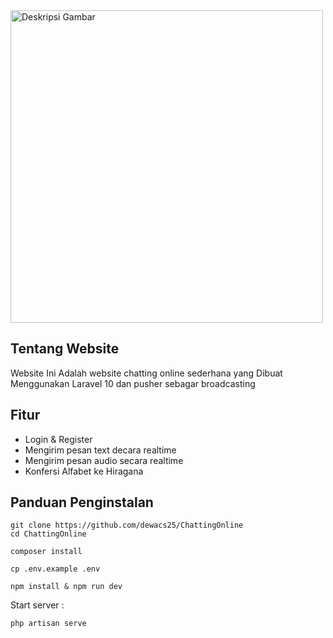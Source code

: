 
<img src="https://fileshaudy.000webhostapp.com/files/gambar%20aplikasi%20chatting.png" alt="Deskripsi Gambar" width="500" />



## Tentang Website

Website Ini Adalah website chatting online sederhana yang Dibuat Menggunakan Laravel 10 dan pusher sebagar broadcasting

## Fitur
* Login & Register
* Mengirim pesan text decara realtime
* Mengirim pesan audio secara realtime
* Konfersi Alfabet ke Hiragana

## Panduan Penginstalan

```
git clone https://github.com/dewacs25/ChattingOnline
cd ChattingOnline
```

```
composer install
```
```
cp .env.example .env
```
```
npm install & npm run dev
```
Start server :
```
php artisan serve
```
